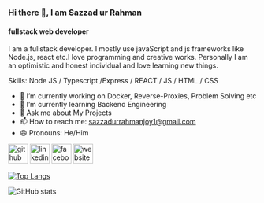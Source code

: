 ### Hi there 👋, I am Sazzad ur Rahman
#### fullstack web developer

I am a fullstack developer. I mostly use javaScript and js frameworks like Node.js, react etc.I love programming and creative works.
Personally I am an optimistic and honest individual and love learning new things.

Skills: Node JS / Typescript /Express / REACT / JS / HTML / CSS

- 🔭 I’m currently working on Docker, Reverse-Proxies, Problem Solving etc
- 🌱 I’m currently learning Backend Engineering 
- 💬 Ask me about My Projects 
- 📫 How to reach me: sazzadurrahmanjoy1@gmail.com 
- 😄 Pronouns: He/Him 


[<img src='https://cdn.jsdelivr.net/npm/simple-icons@3.0.1/icons/github.svg' alt='github' height='40'>](https://github.com/sazzad22)  [<img src='https://cdn.jsdelivr.net/npm/simple-icons@3.0.1/icons/linkedin.svg' alt='linkedin' height='40'>](https://www.linkedin.com/in/https://www.linkedin.com/in/sazzad-ur-rahman-joy//)  [<img src='https://cdn.jsdelivr.net/npm/simple-icons@3.0.1/icons/facebook.svg' alt='facebook' height='40'>](https://www.facebook.com/https://www.facebook.com/sazzadurrahman0)  [<img src='https://cdn.jsdelivr.net/npm/simple-icons@3.0.1/icons/icloud.svg' alt='website' height='40'>](https://portfolio1-63aa8.firebaseapp.com/)  

[![Top Langs](https://github-readme-stats.vercel.app/api/top-langs/?username=sazzad22)](https://github.com/anuraghazra/github-readme-stats)

![GitHub stats](https://github-readme-stats.vercel.app/api?username=sazzad22&show_icons=true&count_private=true)  

